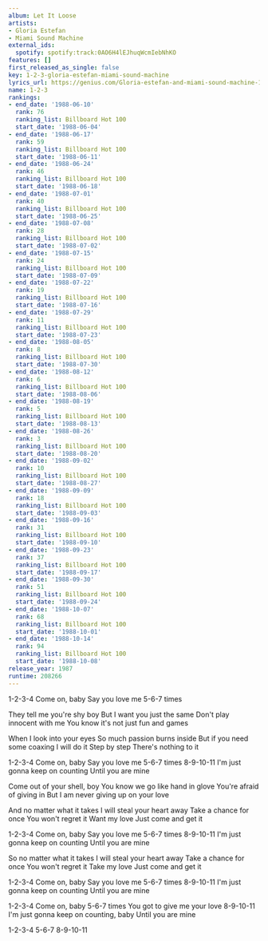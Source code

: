 ```yaml
---
album: Let It Loose
artists:
- Gloria Estefan
- Miami Sound Machine
external_ids:
  spotify: spotify:track:0AO6H4lEJhuqWcmIebNhKO
features: []
first_released_as_single: false
key: 1-2-3-gloria-estefan-miami-sound-machine
lyrics_url: https://genius.com/Gloria-estefan-and-miami-sound-machine-1-2-3-lyrics
name: 1-2-3
rankings:
- end_date: '1988-06-10'
  rank: 76
  ranking_list: Billboard Hot 100
  start_date: '1988-06-04'
- end_date: '1988-06-17'
  rank: 59
  ranking_list: Billboard Hot 100
  start_date: '1988-06-11'
- end_date: '1988-06-24'
  rank: 46
  ranking_list: Billboard Hot 100
  start_date: '1988-06-18'
- end_date: '1988-07-01'
  rank: 40
  ranking_list: Billboard Hot 100
  start_date: '1988-06-25'
- end_date: '1988-07-08'
  rank: 28
  ranking_list: Billboard Hot 100
  start_date: '1988-07-02'
- end_date: '1988-07-15'
  rank: 24
  ranking_list: Billboard Hot 100
  start_date: '1988-07-09'
- end_date: '1988-07-22'
  rank: 19
  ranking_list: Billboard Hot 100
  start_date: '1988-07-16'
- end_date: '1988-07-29'
  rank: 11
  ranking_list: Billboard Hot 100
  start_date: '1988-07-23'
- end_date: '1988-08-05'
  rank: 8
  ranking_list: Billboard Hot 100
  start_date: '1988-07-30'
- end_date: '1988-08-12'
  rank: 6
  ranking_list: Billboard Hot 100
  start_date: '1988-08-06'
- end_date: '1988-08-19'
  rank: 5
  ranking_list: Billboard Hot 100
  start_date: '1988-08-13'
- end_date: '1988-08-26'
  rank: 3
  ranking_list: Billboard Hot 100
  start_date: '1988-08-20'
- end_date: '1988-09-02'
  rank: 10
  ranking_list: Billboard Hot 100
  start_date: '1988-08-27'
- end_date: '1988-09-09'
  rank: 18
  ranking_list: Billboard Hot 100
  start_date: '1988-09-03'
- end_date: '1988-09-16'
  rank: 31
  ranking_list: Billboard Hot 100
  start_date: '1988-09-10'
- end_date: '1988-09-23'
  rank: 37
  ranking_list: Billboard Hot 100
  start_date: '1988-09-17'
- end_date: '1988-09-30'
  rank: 51
  ranking_list: Billboard Hot 100
  start_date: '1988-09-24'
- end_date: '1988-10-07'
  rank: 68
  ranking_list: Billboard Hot 100
  start_date: '1988-10-01'
- end_date: '1988-10-14'
  rank: 94
  ranking_list: Billboard Hot 100
  start_date: '1988-10-08'
release_year: 1987
runtime: 208266
---
```

1-2-3-4
Come on, baby
Say you love me
5-6-7 times


They tell me you're shy boy
But I want you just the same
Don't play innocent with me
You know it's not just fun and games


When I look into your eyes
So much passion burns inside
But if you need some coaxing
I will do it
Step by step
There's nothing to it


1-2-3-4
Come on, baby
Say you love me
5-6-7 times
8-9-10-11
I'm just gonna keep on counting
Until you are mine


Come out of your shell, boy
You know we go like hand in glove
You're afraid of giving in
But I am never giving up on your love


And no matter what it takes
I will steal your heart away
Take a chance for once
You won't regret it
Want my love
Just come and get it


1-2-3-4
Come on, baby
Say you love me
5-6-7 times
8-9-10-11
I'm just gonna keep on counting
Until you are mine

So no matter what it takes
I will steal your heart away
Take a chance for once
You won't regret it
Take my love
Just come and get it


1-2-3-4
Come on, baby
Say you love me
5-6-7 times
8-9-10-11
I'm just gonna keep on counting
Until you are mine

1-2-3-4
Come on, baby
5-6-7 times
You got to give me your love
8-9-10-11
I'm just gonna keep on counting, baby
Until you are mine

1-2-3-4
5-6-7
8-9-10-11
